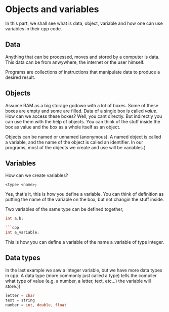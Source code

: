 # Objects and variables

In this part, we shall see what is data, object, variable and how one can use variables in their cpp code.

## Data
Anything that can be processed, moves and stored by a computer is data. This data can be from anwywhere, the internet or the user himself.

Programs are collections of instructions that manipulate data to produce a desired result.

## Objects

Assume RAM as a big storage godown with a lot of boxes. Some of these boxes are empty and some are filled. Data of a single box is called *value*.
How can we access these boxes? Well, you cant directly. But indirectly you can use them with the help of objects. You can think of the stuff inside the box
as value and the box as a whole itself as an object.

Objects can be named or unnamed (anonymous). A named object is called a variable, and the name of the object is called an identifier. 
In our programs, most of the objects we create and use will be variables.)

## Variables

How can we create variables?

```
<type> <name>;
```

Yes, that's it, this is how you define a variable.
You can think of definition as putting the name of the variable on the box, but not changin the 
stuff inside.

Two variables of the same type can be defined together,
```cpp
int a,b;

```cpp
int a_variable;
```

This is how you can define a variable of the name a_variable of type integer.

## Data types

In the last example we saw a integer variable, but we have more data types in cpp.
A data type (more commonly just called a type) tells the compiler what type of value (e.g. a number, a letter, text, etc…) the variable will store.))

```cpp
letter = char
text = string
number = int, double, float
```
